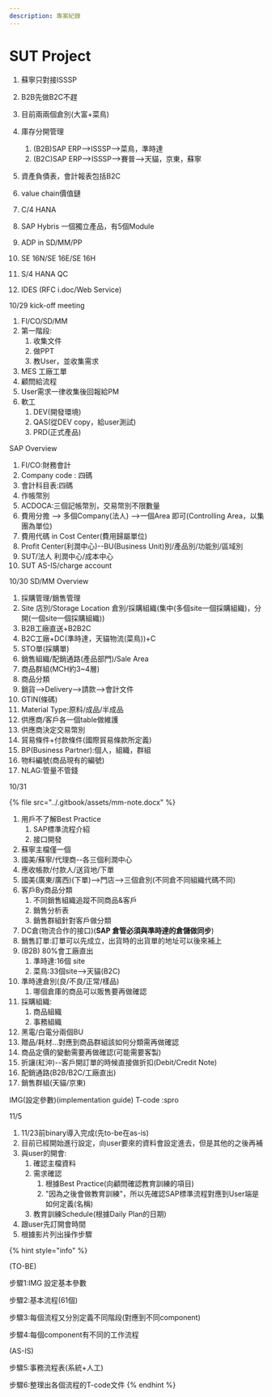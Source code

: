 ```yaml
---
description: 專案紀錄
---
```


# SUT Project

1. 蘇寧只對接ISSSP
2. B2B先做B2C不趕
3. 目前兩兩個倉別\(大富+菜鳥\)
4. 庫存分開管理
   1. \(B2B\)SAP ERP--&gt;ISSSP--&gt;菜鳥，準時達
   2. \(B2C\)SAP ERP--&gt;ISSSP--&gt;賽普--&gt;天貓，京東，蘇寧
5. 資產負債表，會計報表包括B2C



1. value chain價值鏈
2. C/4 HANA
3. SAP Hybris 一個獨立產品，有5個Module
4. ADP in SD/MM/PP
5. SE 16N/SE 16E/SE 16H
6. S/4 HANA QC
7. IDES \(RFC i.doc/Web Service\)

10/29 kick-off meeting

1. FI/CO/SD/MM
2. 第一階段:
   1. 收集文件
   2. 做PPT
   3. 教User，並收集需求
3. MES 工廠工單
4. 顧問給流程
5. User需求一律收集後回報給PM
6. 軟工
   1. DEV\(開發環境\)
   2. QAS\(從DEV copy，給user測試\)
   3. PRD\(正式產品\)

SAP Overview

1. FI/CO:財務會計
2. Company code : 四碼
3. 會計科目表:四碼
4. 作帳幣別
5. ACDOCA:三個記帳幣別，交易幣別不限數量
6. 費用分擔 --&gt; 多個Company\(法人\) --&gt;一個Area 即可\(Controlling Area，以集團為單位\)
7. 費用代碼 in Cost Center\(費用歸屬單位\)
8. Profit Center\(利潤中心\)--BU\(Business Unit\)別/產品別/功能別/區域別
9. SUT/法人 利潤中心/成本中心
10. SUT AS-IS/charge account

10/30 SD/MM Overview

1. 採購管理/銷售管理
2. Site 店別/Storage Location 倉別/採購組織\(集中\(多個site一個採購組織\)，分開\(一個site一個採購組織\)\)
3. B2B工廠直送+B2B2C
4. B2C工廠+DC\(準時達，天貓物流\(菜鳥\)\)+C
5. STO單\(採購單\)
6. 銷售組織/配銷通路\(產品部門\)/Sale Area
7. 商品群組\(MCH約3~4層\)
8. 商品分類
9. 銷貨--&gt;Delivery--&gt;請款--&gt;會計文件
10. GTIN\(條碼\)
11. Material Type:原料/成品/半成品
12. 供應商/客戶各一個table做維護
13. 供應商決定交易幣別
14. 貿易條件+付款條件\(國際貿易條款所定義\)
15. BP\(Business Partner\):個人，組織，群組
16. 物料編號\(商品現有的編號\)
17. NLAG:管量不管錢

10/31

{% file src="../.gitbook/assets/mm-note.docx" %}

1. 用戶不了解Best Practice
   1. SAP標準流程介紹
   2. 接口開發
2. 蘇寧主檔僅一個
3. 國美/蘇寧/代理商--各三個利潤中心
4. 應收帳款/付款人/送貨地/下單
5. 國美\(廣東/廣西\)\(下單\)--&gt;門店--&gt;三個倉別\(不同倉不同組織代碼不同\)
6. 客戶By商品分類
   1. 不同銷售組織追蹤不同商品&客戶
   2. 銷售分析表
   3. 銷售群組針對客戶做分類
7. DC倉\(物流合作的接口\)\(**SAP 倉管必須與準時達的倉儲做同步**\)
8. 銷售訂單:訂單可以先成立，出貨時的出貨單的地址可以後來補上
9. \(B2B\) 80%會工廠直出
   1. 準時達:16個 site
   2. 菜鳥:33個site--&gt;天貓\(B2C\)
10. 準時達倉別\(良/不良/正常/樣品\)
    1. 哪個倉庫的商品可以販售要再做確認
11. 採購組織:
    1. 商品組織
    2. 事務組織
12. 黑電/白電分兩個BU
13. 贈品/耗材...對應到商品群組該如何分類需再做確認
14. 商品定價的變動需要再做確認\(可能需要客製\)
15. 折讓\(紅沖\)--客戶開訂單的時候直接做折扣\(Debit/Credit Note\)
16. 配銷通路\(B2B/B2C/工廠直出\)
17. 銷售群組\(天貓/京東\)

IMG\(設定參數\)\(implementation guide\)   T-code :spro

11/5

1. 11/23前binary導入完成\(先to-be在as-is\)
2. 目前已經開始進行設定，向user要來的資料會設定進去，但是其他的之後再補
3. 與user的開會:
   1. 確認主檔資料
   2. 需求確認
      1. 根據Best Practice\(向顧問確認教育訓練的項目\)
      2. "因為之後會做教育訓練"，所以先確認SAP標準流程對應到User端是如何定義\(名稱\)
   3. 教育訓練Schedule\(根據Daily Plan的日期\)
4. 跟user先訂開會時間
5. 根據影片列出操作步驟



{% hint style="info" %}


\(TO-BE\)

步驟1:IMG 設定基本參數

步驟2:基本流程\(61個\)

步驟3:每個流程又分別定義不同階段\(對應到不同component\)

步驟4:每個component有不同的工作流程

\(AS-IS\)

步驟5:事務流程表\(系統+人工\)

步驟6:整理出各個流程的T-code文件
{% endhint %}



